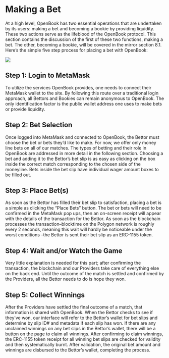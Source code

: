 # Making a Bet

At a high level, OpenBook has two essential operations that are undertaken by its users: making a bet and becoming a bookie by providing liquidity. These two actions serve as the lifeblood of the OpenBook protocol. This section contains the discussion of the first of these two functions, making a bet. The other, becoming a bookie, will be covered in the mirror section 8.1. Here’s the simple five step process for placing a bet with OpenBook:

![](https://lh5.googleusercontent.com/IF0HWR5D\_xYP4kAVjYOXMX3aa3873jS6Q6MHaKPn5Pl5NFF5RyZIk59hf-qVzS9aPRf6F8-WjAeZ7PyYBljmgmgEMNX2dgPj5csSDw564jilH\_KahHHJslsem-jc1mwuvtN8noKUbIBH36qI)

## Step 1: Login to MetaMask

To utilize the services OpenBook provides, one needs to connect their MetaMask wallet to the site. By following this route over a traditional login approach, all Bettors and Bookies can remain anonymous to OpenBook. The only identification factor is the public wallet address one uses to make bets or provide liquidity.

## Step 2: Bet Selection

Once logged into MetaMask and connected to OpenBook, the Bettor must choose the bet or bets they’d like to make. For now, we offer only money line bets on all of our matches. The types of betting and their role in OpenBook are addressed in more detail in the following section. Choosing a bet and adding it to the Bettor’s bet slip is as easy as clicking on the box inside the correct match corresponding to the chosen side of the moneyline. Bets inside the bet slip have individual wager amount boxes to be filled out.

## Step 3: Place Bet(s)

As soon as the Bettor has filled their bet slip to satisfaction, placing a bet is a simple as clicking the “Place Bets” button. The bet or bets will need to be confirmed in the MetaMask pop ups, then an on-screen receipt will appear with the details of the transaction for the Bettor. As soon as the blockchain processes the transaction–blocktime on the Polygon network is roughly every 2 seconds, meaning this wait will hardly be noticeable under the worst conditions –the Bettor is sent their bet slip as an ERC-1155 token.

## Step 4: Wait and/or Watch the Game

Very little explanation is needed for this part; after confirming the transaction, the blockchain and our Providers take care of everything else on the back end. Until the outcome of the match is settled and confirmed by the Providers, all the Bettor needs to do is hope they won.

## Step 5: Collect Winnings

After the Providers have settled the final outcome of a match, that information is shared with OpenBook. When the Bettor checks to see if they’ve won, our interface will refer to the Bettor’s wallet for bet slips and determine by slip ID# and metadata if each slip has won. If there are any unclaimed winnings on any bet slips in the Bettor’s wallet, there will be a button on the page to claim all winnings. After confirming to claim winnings, the ERC-1155 token receipt for all winning bet slips are checked for validity and then systematically burnt. After validation, the original bet amount and winnings are disbursed to the Bettor’s wallet, completing the process.

